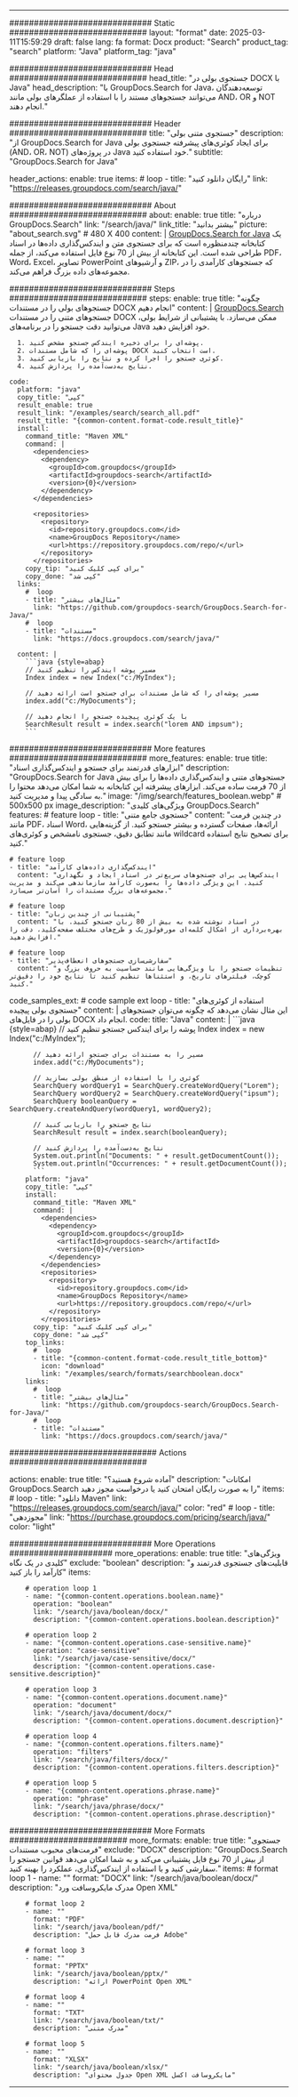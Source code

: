 
---
############################# Static ############################
layout: "format"
date:  2025-03-11T15:59:29
draft: false
lang: fa
format: Docx
product: "Search"
product_tag: "search"
platform: "Java"
platform_tag: "java"

############################# Head ############################
head_title: "جستجوی بولی در DOCX با Java"
head_description: "با GroupDocs.Search for Java، توسعه‌دهندگان می‌توانند جستجوهای مستند را با استفاده از عملگرهای بولی مانند AND، OR و NOT انجام دهند."

############################# Header ############################
title: "جستجوی متنی بولی" 
description: "از GroupDocs.Search for Java برای ایجاد کوئری‌های پیشرفته جستجوی بولی (AND، OR، NOT) در پروژه‌های Java خود استفاده کنید."
subtitle: "GroupDocs.Search for Java" 

header_actions:
  enable: true
  items:
    #  loop
    - title: "رایگان دانلود کنید"
      link: "https://releases.groupdocs.com/search/java/"
      
############################# About ############################
about:
    enable: true
    title: "درباره GroupDocs.Search"
    link: "/search/java/"
    link_title: "بیشتر بدانید"
    picture: "about_search.svg" # 480 X 400
    content: |
       [GroupDocs.Search for Java](/search/java/) یک کتابخانه چندمنظوره است که برای جستجوی متن و ایندکس‌گذاری داده‌ها در اسناد طراحی شده است. این کتابخانه از بیش از 70 نوع فایل استفاده می‌کند، از جمله PDF، Word، Excel، تصاویر PowerPoint و آرشیوهای ZIP، که جستجوهای کارآمدی را در مجموعه‌های داده بزرگ فراهم می‌کند.

############################# Steps ############################
steps:
    enable: true
    title: "چگونه جستجوهای بولی را در مستندات DOCX انجام دهیم"
    content: |
      [GroupDocs.Search](/search/java/) جستجوهای متنی را در مستندات DOCX ممکن می‌سازد. با پشتیبانی از شرایط بولی، می‌توانید دقت جستجو را در برنامه‌های Java خود افزایش دهید.
      
      1. پوشه‌ای را برای ذخیره ایندکس جستجو مشخص کنید.
      2. پوشه‌ای را که شامل مستندات DOCX است انتخاب کنید.
      3. کوئری جستجو را اجرا کرده و نتایج را بازیابی کنید.
      4. نتایج به‌دست‌آمده را پردازش کنید.
   
    code:
      platform: "java"
      copy_title: "کپی"
      result_enable: true
      result_link: "/examples/search/search_all.pdf"
      result_title: "{common-content.format-code.result_title}"
      install:
        command_title: "Maven XML"
        command: |
          <dependencies>
            <dependency>
              <groupId>com.groupdocs</groupId>
              <artifactId>groupdocs-search</artifactId>
              <version>{0}</version>
            </dependency>
          </dependencies>

          <repositories>
            <repository>
              <id>repository.groupdocs.com</id>
              <name>GroupDocs Repository</name>
              <url>https://repository.groupdocs.com/repo/</url>
            </repository>
          </repositories>
        copy_tip: "برای کپی کلیک کنید"
        copy_done: "کپی شد"
      links:
        #  loop
        - title: "مثال‌های بیشتر"
          link: "https://github.com/groupdocs-search/GroupDocs.Search-for-Java/"
        #  loop
        - title: "مستندات"
          link: "https://docs.groupdocs.com/search/java/"
          
      content: |
        ```java {style=abap}
        // مسیر پوشه ایندکس را تنظیم کنید
        Index index = new Index("c:/MyIndex");

        // مسیر پوشه‌ای را که شامل مستندات برای جستجو است ارائه دهید
        index.add("c:/MyDocuments");

        // با یک کوئری پیچیده جستجو را انجام دهید
        SearchResult result = index.search("lorem AND impsum");
        ```            

############################# More features ############################
more_features:
  enable: true
  title: "ابزارهای قدرتمند برای جستجو و ایندکس‌گذاری اسناد"
  description: "GroupDocs.Search for Java جستجوهای متنی و ایندکس‌گذاری داده‌ها را برای بیش از 70 فرمت ساده می‌کند. ابزارهای پیشرفته این کتابخانه به شما امکان می‌دهد محتوا را به سادگی پیدا و مدیریت کنید."
  image: "/img/search/features_boolean.webp" # 500x500 px
  image_description: "ویژگی‌های کلیدی GroupDocs.Search"
  features:
    # feature loop
    - title: "جستجوی جامع متنی"
      content: "در چندین فرمت مانند PDF، اسناد Word، ارائه‌ها، صفحات گسترده و بیشتر جستجو کنید. از گزینه‌هایی مانند تطابق دقیق، جستجوی نامشخص و کوئری‌های wildcard برای تصحیح نتایج استفاده کنید."

    # feature loop
    - title: "ایندکس‌گذاری داده‌های کارآمد"
      content: "ایندکس‌هایی برای جستجوهای سریع‌تر در اسناد ایجاد و نگهداری کنید. این ویژگی داده‌ها را به‌صورت کارآمد سازماندهی می‌کند و مدیریت مجموعه‌های بزرگ مستندات را آسان‌تر می‌سازد."

    # feature loop
    - title: "پشتیبانی از چندین زبان"
      content: "در اسناد نوشته شده به بیش از 80 زبان جستجو کنید. با بهره‌برداری از اشکال کلمه‌ای مورفولوژیک و طرح‌های مختلف صفحه‌کلید، دقت را افزایش دهید."

    # feature loop
    - title: "سفارشی‌سازی جستجوهای انعطاف‌پذیر"
      content: "تنظیمات جستجو را با ویژگی‌هایی مانند حساسیت به حروف بزرگ و کوچک، فیلترهای تاریخ، و استثناها تنظیم کنید تا نتایج خود را دقیق‌تر کنید."
      
  code_samples_ext:
    # code sample ext loop
    - title: "استفاده از کوئری‌های جستجوی بولی پیچیده"
      content: |
        این مثال نشان می‌دهد که چگونه می‌توان جستجوهای بولی را در فایل‌های DOCX انجام داد.
      code:
        title: "Java"
        content: |
          ```java {style=abap}
          // پوشه را برای ایندکس جستجو تنظیم کنید
          Index index = new Index("c:/MyIndex");
              
          // مسیر را به مستندات برای جستجو ارائه دهید
          index.add("c:/MyDocuments");

          // کوئری را با استفاده از منطق بولی بسازید
          SearchQuery wordQuery1 = SearchQuery.createWordQuery("Lorem");
          SearchQuery wordQuery2 = SearchQuery.createWordQuery("ipsum");
          SearchQuery booleanQuery = SearchQuery.createAndQuery(wordQuery1, wordQuery2);

          // نتایج جستجو را بازیابی کنید
          SearchResult result = index.search(booleanQuery);
          
          // نتایج به‌دست‌آمده را پردازش کنید
          System.out.println("Documents: " + result.getDocumentCount());
          System.out.println("Occurrences: " + result.getDocumentCount());
          ```
        platform: "java"
        copy_title: "کپی"
        install:
          command_title: "Maven XML"
          command: |
            <dependencies>
              <dependency>
                <groupId>com.groupdocs</groupId>
                <artifactId>groupdocs-search</artifactId>
                <version>{0}</version>
              </dependency>
            </dependencies>
            <repositories>
              <repository>
                <id>repository.groupdocs.com</id>
                <name>GroupDocs Repository</name>
                <url>https://repository.groupdocs.com/repo/</url>
              </repository>
            </repositories>
          copy_tip: "برای کپی کلیک کنید"
          copy_done: "کپی شد"
        top_links:
          #  loop
          - title: "{common-content.format-code.result_title_bottom}"
            icon: "download"
            link: "/examples/search/formats/searchboolean.docx"
        links:
          #  loop
          - title: "مثال‌های بیشتر"
            link: "https://github.com/groupdocs-search/GroupDocs.Search-for-Java/"
          #  loop
          - title: "مستندات"
            link: "https://docs.groupdocs.com/search/java/"
            

            


############################## Actions ############################

actions:
  enable: true
  title: "آماده شروع هستید؟"
  description: "امکانات GroupDocs.Search را به صورت رایگان امتحان کنید یا درخواست مجوز دهید"
  items:
    #  loop
    - title: "دانلود Maven"
      link: "https://releases.groupdocs.com/search/java/"
      color: "red"
        #  loop
    - title: "مجوزدهی"
      link: "https://purchase.groupdocs.com/pricing/search/java/"
      color: "light"


############################# More Operations #####################
more_operations:
    enable: true
    title: "ویژگی‌های کلیدی در یک نگاه"
    exclude: "boolean"
    description: "قابلیت‌های جستجوی قدرتمند و کارآمد را باز کنید"
    items: 
          
        # operation loop 1
        - name: "{common-content.operations.boolean.name}"
          operation: "boolean"
          link: "/search/java/boolean/docx/"
          description: "{common-content.operations.boolean.description}"

        # operation loop 2
        - name: "{common-content.operations.case-sensitive.name}"
          operation: "case-sensitive"
          link: "/search/java/case-sensitive/docx/"
          description: "{common-content.operations.case-sensitive.description}"

        # operation loop 3
        - name: "{common-content.operations.document.name}"
          operation: "document"
          link: "/search/java/document/docx/"
          description: "{common-content.operations.document.description}"

        # operation loop 4
        - name: "{common-content.operations.filters.name}"
          operation: "filters"
          link: "/search/java/filters/docx/"
          description: "{common-content.operations.filters.description}"

        # operation loop 5
        - name: "{common-content.operations.phrase.name}"
          operation: "phrase"
          link: "/search/java/phrase/docx/"
          description: "{common-content.operations.phrase.description}"
          
        
          
############################# More Formats ########################
more_formats:
    enable: true
    title: "جستجوی فرمت‌های محبوب مستندات"
    exclude: "DOCX"
    description: "GroupDocs.Search از بیش از 70 نوع فایل پشتیبانی می‌کند و به شما امکان می‌دهد قوانین جستجو را سفارشی کنید و با استفاده از ایندکس‌گذاری، عملکرد را بهینه کنید."
    items: 
        # format loop 1
        - name: ""
          format: "DOCX"
          link: "/search/java/boolean/docx/"
          description: "مدرک مایکروسافت ورد Open XML"
          
        # format loop 2
        - name: ""
          format: "PDF"
          link: "/search/java/boolean/pdf/"
          description: "فرمت مدرک قابل حمل Adobe"
          
        # format loop 3
        - name: ""
          format: "PPTX"
          link: "/search/java/boolean/pptx/"
          description: "ارائه PowerPoint Open XML"

        # format loop 4
        - name: ""
          format: "TXT"
          link: "/search/java/boolean/txt/"
          description: "مدرک متنی"
          
        # format loop 5
        - name: ""
          format: "XLSX"
          link: "/search/java/boolean/xlsx/"
          description: "جدول محتوای Open XML مایکروسافت اکسل"
  

---